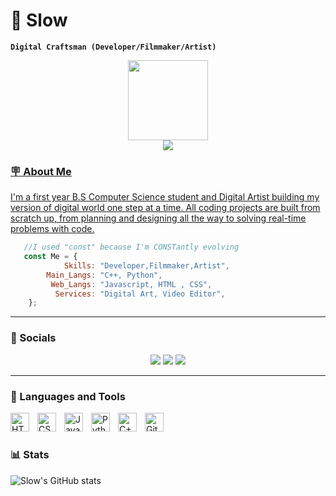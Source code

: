 # 🐢 Slow
**`Digital Craftsman (Developer/Filmmaker/Artist)`**

<div align='center'>
    <a href="https://github.com/zmcSlow">
    <img src='https://github.com/dotOttoni/ArthurHydr/blob/main/hacker-25897.png' height='128px' weidth'128px' target="_blank"><br>
    <img src="https://readme-typing-svg.herokuapp.com?color=%fabd2f&center=true&vCenter=true&multiline=true&width=600&height=65&lines=Hello+Friend!;My+name+is+Mark+Angelo%2C+and+I'm+a+Sofware+Developer">
</div>

</div>
  
###  🪧 About Me 

I'm a first year B.S Computer Science student and Digital Artist building my version of digital world one step at a time. All coding projects are built from scratch up, from planning and designing all the way to solving real-time problems with code.

```js
   //I used "const" because I'm CONSTantly evolving
   const Me = {
            Skills: "Developer,Filmmaker,Artist",
        Main_Langs: "C++, Python",
         Web_Langs: "Javascript, HTML , CSS",
          Services: "Digital Art, Video Editor",
    };

```
---
### 🔗 Socials

<div align='center'>
  	<a href="https://www.youtube.com/channel/UCQxsPy4aLwGQ9fjZhsDJ70Q](https://www.facebook.com/profile.php45934578934573475893784" target="_blank"><img src="https://img.shields.io/badge/Facebook-1877F2?style=for-the-badge&logo=facebook&logoColor=white" target="_blank"></a>
    <a href="https://instagram.com/zmrk_ac" target="_blank"><img src="https://img.shields.io/badge/-Instagram-%23E4405F?style=for-the-badge&logo=instagram&logoColor=white" target="_blank"></a>
  	<a href="https://twitter.com/zmrk_ac" target="_blank"><img src="https://img.shields.io/badge/-Twitter-%231DA1F2?style=for-the-badge&logo=twitter&logoColor=white" target="_blank"></a>
</div>

---

### 🧰 Languages and Tools

<img align="left" alt="HTML" width="30px" style="padding-right:10px;" src="https://cdn.jsdelivr.net/gh/devicons/devicon/icons/html5/html5-plain.svg" />
<img align="left" alt="CSS" width="30px" style="padding-right:10px;" src="https://cdn.jsdelivr.net/gh/devicons/devicon/icons/css3/css3-plain.svg" />
<img align="left" alt="JavaScript" width="30px" style="padding-right:10px;" src="https://cdn.jsdelivr.net/gh/devicons/devicon/icons/javascript/javascript-plain.svg" />
<img align="left" alt="Python" width="30px" style="padding-right:10px;" src="https://cdn.jsdelivr.net/gh/devicons/devicon/icons/python/python-plain.svg" />
<img align="left" alt="C++" width="30px" style="padding-right:10px;" src="https://cdn.jsdelivr.net/gh/devicons/devicon/icons/cplusplus/cplusplus-line.svg" />
<img align="left" alt="GitHub" width="30px" style="padding-right:10px;" src="https://cdn.jsdelivr.net/gh/devicons/devicon/icons/github/github-original.svg" />
<br />

#

### 📊 Stats

![Slow's GitHub stats](https://github-readme-stats.vercel.app/api?username=zmcSlow&show_icons=true&theme=gruvbox)

<!-- ![GitHub Streak](https://streak-stats.demolab.com?user=zmcSlow&theme=gruvbox&border_radius=4.5) -->

#

